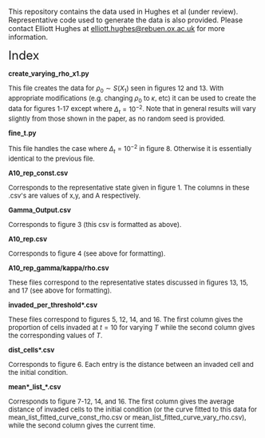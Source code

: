 This repository contains the data used in Hughes et al (under review). Representative code used to generate the data is also provided. Please contact Elliott Hughes at elliott.hughes@rebuen.ox.ac.uk for more information.

<font size = 5>Index<font size = 2>

**create_varying_rho_x1.py**

This file creates the data for $\rho_0 \sim S(X_1)$ seen in figures 12 and 13. With appropriate modifications (e.g. changing $\rho_0$ to $\kappa$, etc) it can be used to create the data for figures 1-17 except where $\Delta_t = 10^{-2}$. Note that in general results will vary slightly from those shown in the paper, as no random seed is provided.

**fine_t.py**

This file handles the case where $\Delta_t = 10^{-2}$ in figure 8. Otherwise it is essentially identical to the previous file.

**A10_rep_const.csv**

Corresponds to the representative state given in figure 1. The columns in these .csv's are values of x,y, and A respectively.

**Gamma_Output.csv**

Corresponds to figure 3 (this csv is formatted as above).

**A10_rep.csv**

Corresponds to figure 4 (see above for formatting).

**A10_rep_gamma/kappa/rho.csv**

These files correspond to the representative states discussed in figures 
13, 15, and 17 (see above for formatting).

**invaded_per_threshold\*.csv**

These files correspond to figures 5, 12, 14, and 16. The first column gives the proportion of cells invaded at $t=10$ for varying $T$ while the second column gives the corresponding values of $T$.

**dist_cells\*.csv**

Corresponds to figure 6. Each entry is the distance between an invaded cell and the initial condition.

**mean\*\_list_\*\.csv**

Corresponds to figure 7-12, 14, and 16. The 
first column gives the average distance of 
invaded cells to the initial condition (or the curve fitted to this data for mean_list_fitted_curve_const_rho.csv or 
mean_list_fitted_curve_vary_rho.csv), 
while the second column gives the current time.




